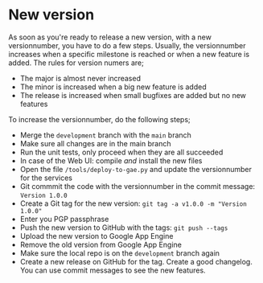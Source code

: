 # New version

As soon as you're ready to release a new version, with a new versionnumber, you have to do a few steps. Usually, the versionnumber increases when a specific milestone is reached or when a new feature is added. The rules for version numers are;

-   The major is almost never increased
-   The minor is increased when a big new feature is added
-   The release is increased when small bugfixes are added but no new features

To increase the versionnumber, do the following steps;

-   Merge the `development` branch with the `main` branch
-   Make sure all changes are in the main branch
-   Run the unit tests, only proceed when they are all succeeded
-   In case of the Web UI: compile _and_ install the new files
-   Open the file `/tools/deploy-to-gae.py` and update the versionnumber for the services
-   Git commmit the code with the versionnumber in the commit message: `Version 1.0.0`
-   Create a Git tag for the new version: `git tag -a v1.0.0 -m "Version 1.0.0"`
-   Enter you PGP passphrase
-   Push the new version to GitHub with the tags: `git push --tags`
-   Upload the new version to Google App Engine
-   Remove the old version from Google App Engine
-   Make sure the local repo is on the `development` branch again
-   Create a new release on GitHub for the tag. Create a good changelog. You can use commit messages to see the new features.